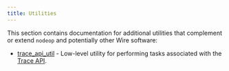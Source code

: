 ```yaml
---
title: Utilities
---
```


This section contains documentation for additional utilities that complement or extend `nodeop` and potentially other Wire software:

* [trace_api_util](trace-api-util.md) - Low-level utility for performing tasks associated with the [Trace API](../nodeop/plugins/trace-api-plugin.md).

